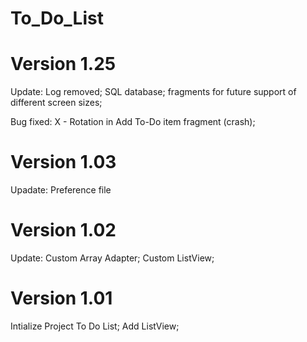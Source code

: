 # To_Do_List


# Version 1.25 
Update:
Log removed;
SQL database;
fragments for future support of different screen sizes;

Bug fixed:
X - Rotation in Add To-Do item fragment (crash);

# Version 1.03 
Upadate: 
Preference file

# Version 1.02 
Update: 
Custom Array Adapter; Custom ListView;

# Version 1.01 
Intialize Project To Do List; Add ListView;
